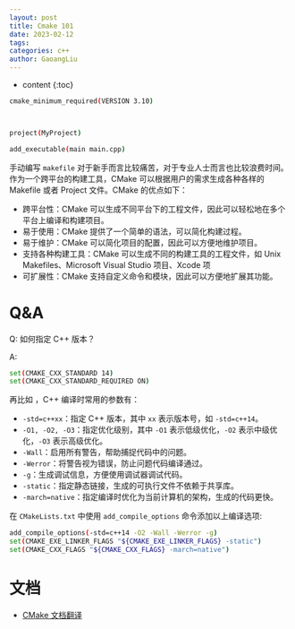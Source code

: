 ```yaml
---
layout: post
title: Cmake 101
date: 2023-02-12
tags: 
categories: c++
author: GaoangLiu
---
```

* content
{:toc}



```bash
cmake_minimum_required(VERSION 3.10)



project(MyProject)

add_executable(main main.cpp)
```

手动编写 `makefile` 对于新手而言比较痛苦，对于专业人士而言也比较浪费时间。作为一个跨平台的构建工具，CMake 可以根据用户的需求生成各种各样的 Makefile 或者 Project 文件。CMake 的优点如下：
- 跨平台性：CMake 可以生成不同平台下的工程文件，因此可以轻松地在多个平台上编译和构建项目。
- 易于使用：CMake 提供了一个简单的语法，可以简化构建过程。
- 易于维护：CMake 可以简化项目的配置，因此可以方便地维护项目。
- 支持各种构建工具：CMake 可以生成不同的构建工具的工程文件，如 Unix Makefiles、Microsoft Visual Studio 项目、Xcode 项
- 可扩展性：CMake 支持自定义命令和模块，因此可以方便地扩展其功能。

# Q&A
Q: 如何指定 C++ 版本？

A: 
```bash
set(CMAKE_CXX_STANDARD 14)
set(CMAKE_CXX_STANDARD_REQUIRED ON)
```
再比如 ，C++ 编译时常用的参数有：
- `-std=c++xx`：指定 C++ 版本，其中 `xx` 表示版本号，如 `-std=c++14`。
- `-O1, -O2, -O3`：指定优化级别，其中 `-O1` 表示低级优化，`-O2` 表示中级优化，`-O3` 表示高级优化。
- `-Wall`：启用所有警告，帮助捕捉代码中的问题。
- `-Werror`：将警告视为错误，防止问题代码编译通过。
- `-g`：生成调试信息，方便使用调试器调试代码。
- `-static`：指定静态链接，生成的可执行文件不依赖于共享库。
- `-march=native`：指定编译时优化为当前计算机的架构，生成的代码更快。

在 `CMakeLists.txt` 中使用 `add_compile_options` 命令添加以上编译选项:

```bash
add_compile_options(-std=c++14 -O2 -Wall -Werror -g)
set(CMAKE_EXE_LINKER_FLAGS "${CMAKE_EXE_LINKER_FLAGS} -static")
set(CMAKE_CXX_FLAGS "${CMAKE_CXX_FLAGS} -march=native")
```


# 文档
- [CMake 文档翻译](https://www.jianshu.com/p/7326f9167fae)
